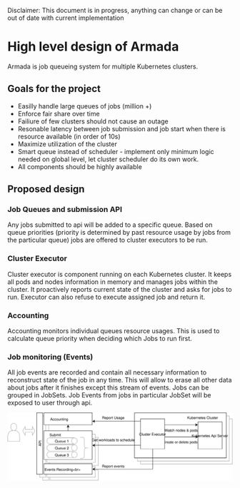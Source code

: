 Disclaimer: This document is in progress, anything can change or can be out of date with current implementation

# High level design of Armada
Armada is job queueing system for multiple Kubernetes clusters.

## Goals for the project
- Easilly handle large queues of jobs (million +)
- Enforce fair share over time
- Failiure of few clusters should not cause an outage
- Resonable latency between job submission and job start when there is resource available (in order of 10s)
- Maximize utilization of the cluster
- Smart queue instead of scheduler - implement only minimum logic needed on global level, let cluster scheduler do its own work.
- All components should be highly available

## Proposed design

### Job Queues and submission API
Any jobs submitted to api will be added to a specific queue.
Based on queue priorities (priority is determined by past resource usage by jobs from the particular queue) jobs are offered to cluster executors to be run.

### Cluster Executor
Cluster executor is component running on each Kubernetes cluster. It keeps all pods and nodes information in memory and manages jobs within the cluster.
It proactively reports current state of the cluster and asks for jobs to run.
Executor can also refuse to execute assigned job and return it.

### Accounting 
Accounting monitors individual queues resource usages. This is used to calculate queue priority when deciding which Jobs to run first.

### Job monitoring (Events)
All job events are recorded and contain all necessary information to reconstruct state of the job in any time. This will allow to erase all other data about jobs after it finishes except this stream of events.
Jobs can be grouped in JobSets. Job Events from jobs in particular JobSet will be exposed to user through api.

![Diagram](./batch-api.svg)
